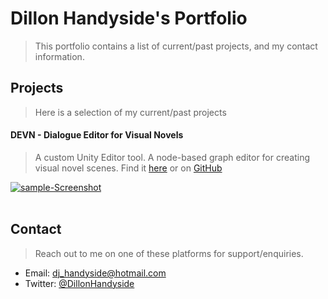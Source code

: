 # Dillon Handyside's Portfolio
> This portfolio contains a list of current/past projects, and my contact information.

## Projects
> Here is a selection of my current/past projects

#### DEVN - Dialogue Editor for Visual Novels
> A custom Unity Editor tool. A node-based graph editor for creating visual novel scenes. Find it 
<a href="https://dillonhandyside.github.io/DEVN-DialogueEditorForVisualNovels/">here</a> or on 
<a href="https://github.com/DillonHandyside/DEVN-DialogueEditorForVisualNovels/">GitHub

<a href="https://dillonhandyside.github.io/DEVN-DialogueEditorForVisualNovels/"><img src="https://i.ibb.co/bzt6KpC/sample-Screenshot.png" alt="sample-Screenshot" border="0"></a><br /><a target='_blank' href='https://imgbb.com/'></a><br/>

## Contact
> Reach out to me on one of these platforms for support/enquiries.

* Email:    [dj_handyside@hotmail.com](mailto:dj_handyside@hotmail.com?subject=[Portfolio]%20Enquiry)
* Twitter:  [@DillonHandyside](https://twitter.com/DillonHandyside)
